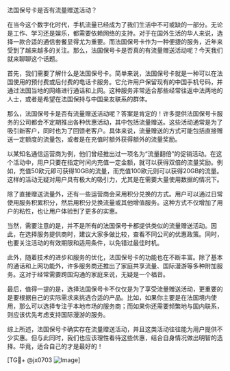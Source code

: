 法国保号卡是否有流量赠送活动？

在当今这个数字化时代，手机流量已经成为了我们生活中不可或缺的一部分。无论是工作、学习还是娱乐，都需要依赖网络的支持。对于在国外生活的华人来说，选择一款合适的通信套餐显得尤为重要。而法国保号卡作为一种便捷的服务，近年来受到了越来越多的关注。那么，法国保号卡是否真的有流量赠送活动呢？今天我们就来聊聊这个话题。

首先，我们需要了解什么是法国保号卡。简单来说，法国保号卡就是一种可以在法国使用的预付费或后付费的电话卡服务。它允许用户保留现有的中国手机号码，并通过法国当地的网络进行通话和上网。这种服务非常适合那些经常往返中法两地的人士，或者是希望在法国保持与中国亲友联系的群体。

那么，法国保号卡是否有流量赠送活动呢？答案是肯定的！许多提供法国保号卡服务的公司都会不定期推出各种优惠活动，其中包括流量赠送。这些活动通常是为了吸引新客户，同时也为了回馈老客户。具体来说，流量赠送的方式可能包括直接赠送一定额度的流量包，或者是在充值时额外获得额外的流量奖励。

以某知名通信运营商为例，他们曾经推出过一项名为“流量翻倍”的促销活动。在这个活动中，用户只要在指定时间内充值一定金额，就可以获得双倍的流量奖励。例如，充值50欧元即可获得10GB的流量，而充值100欧元则可以获得20GB的流量。这样的活动无疑对用户具有极大的吸引力，尤其是在需要大量使用数据的情况下。

除了直接赠送流量外，还有一些运营商会采用积分兑换的方式。用户可以通过日常使用服务积累积分，然后用积分兑换流量或其他增值服务。这种方式不仅增加了用户的粘性，也让用户体验到了更多的实惠。

当然，需要注意的是，并不是所有的法国保号卡都提供类似的流量赠送活动。因此，在选择服务提供商时，建议大家多做比较，查看不同公司的优惠政策。同时，也要关注活动的有效期限和适用条件，以免错过最佳时机。

此外，随着技术的进步和服务的优化，法国保号卡的功能也在不断丰富。除了基本的通话和上网功能外，许多服务商还推出了家庭共享流量、国际漫游等多种附加服务。这对于经常需要跨国沟通的家庭来说，无疑是一个福音。

最后，值得一提的是，选择法国保号卡不仅仅是为了享受流量赠送活动，更重要的是要根据自己的实际需求来挑选合适的产品。比如，如果你主要是在法国境内使用，那么可以选择专注于本地市场的服务商；而如果你还需要频繁地与国内联系，则应该优先考虑支持国际漫游的服务。

综上所述，法国保号卡确实存在流量赠送活动，并且这类活动往往能为用户提供不少实惠。但与此同时，我们也应该理性看待这些优惠，结合自身情况做出明智的选择。毕竟，适合自己的才是最好的！

[TG💪+ @jx0703 ![Image](https://github.com/user-attachments/assets/dbca1d08-cadb-493c-b0ec-ad6f7a83f270)]